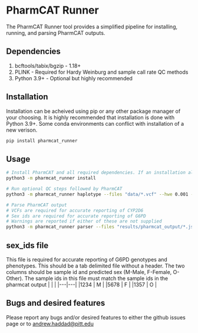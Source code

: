 # PharmCAT Runner

The PharmCAT Runner tool provides a simplified pipeline for installing, running, and parsing PharmCAT outputs.

## Dependencies
1. bcftools/tabix/bgzip - 1.18+
2. PLINK - Required for Hardy Weinburg and sample call rate QC methods
3. Python 3.9+ - Optional but highly recommended

## Installation

Installation can be acheived using pip or any other package manager of your choosing. It is highly recommended that installation is done with Python 3.9+. Some conda environments can conflict with installation of a new verison.
```sh
pip install pharmcat_runner 
```

## Usage
```sh
# Install PharmCAT and all required dependencies. If an installation already exists, must pass --overwrite to update
python3 -m pharmcat_runner install

# Run optional QC steps followed by PharmCAT
python3 -m pharmcat_runner haplotype --files "data/*.vcf" --hwe 0.001 --variant_call_rate 0.95 --sample_call_rate 0.95

# Parse PharmCAT output
# VCFs are required for accurate reporting of CYP2D6
# Sex ids are required for accurate reporting of G6PD
# Warnings are reported if either of these are not supplied
python3 -m pharmcat_runner parser --files "results/pharmcat_output/*.json" --vcfs "data/*.vcf" --sex_ids sex_ids.txt
```

## sex_ids file
This file is required for accurate reporting of G6PD genotypes and phenotypes. This should be a tab delimited file without a header. The two columns should be sample id and predicted sex (M-Male, F-Female, O-Other). The sample ids in this file must match the sample ids in the pharmcat output
|   |   |
|---|---|
|1234 | M |
|5678 | F |
|1357 | O |

## Bugs and desired features
Please report any bugs and/or desired features to either the github issues page or to andrew.haddad@pitt.edu